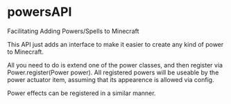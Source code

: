 # powersAPI
Facilitating Adding Powers/Spells to Minecraft

This API just adds an interface to make it easier to create any kind of power to Minecraft.

All you need to do is extend one of the power classes, and then register via Power.register(Power power).
All registered powers will be useable by the power actuator item, assuming that its appearence is allowed via config.

Power effects can be registered in a similar manner.
